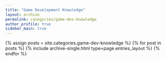```yaml
---
title: "Game Development Knowledge"
layout: archive
permalink: categories/game-dev-knowledge
author_profile: true
sidebar_main: true
---
```


{% assign posts = site.categories.game-dev-knowledge %}
{% for post in posts %} {% include archive-single.html type=page.entries_layout %} {% endfor %}
